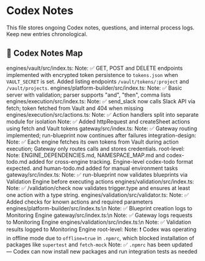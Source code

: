 # Codex Notes
This file stores ongoing Codex notes, questions, and internal process logs. Keep new entries chronological.

## 🧠 Codex Notes Map
engines/vault/src/index.ts:
  Note: ✅ GET, POST and DELETE endpoints implemented with encrypted token persistence to `tokens.json` when `VAULT_SECRET` is set. Added listing endpoints `/vault/tokens/:project` and `/vault/projects`.
engines/platform-builder/src/index.ts:
  Note: ✅ Basic server with validation; parser supports "and", "then", comma lists
engines/execution/src/index.ts:
  Note: ✅ send_slack now calls Slack API via fetch; token fetched from Vault and 404 when missing
engines/execution/src/actions.ts:
  Note: ✅ Action handlers split into separate module for isolation
  Note: ✅ Added httpRequest and createSheet actions using fetch and Vault tokens
gateway/src/index.ts:
  Note: ✅ Gateway routing implemented; run-blueprint now continues after failures
integration-design:
  Note: ✅ Each engine fetches its own tokens from Vault during action execution; Gateway only routes calls and stores credentials.
root-level:
  Note: ENGINE_DEPENDENCIES.md, NAMESPACE_MAP.md and codex-todo.md added for cross-engine tracking. Engine-level codex-todo format expected.
  and human-todo.md added for manual environment tasks
gateway/src/index.ts:
  Note: ✅ run-blueprint now validates blueprints via Validation Engine before executing actions
engines/validation/src/index.ts:
  Note: ✅ /validation/check now validates trigger.type and ensures at least one action with a type string.
engines/validation/src/validator.ts:
  Note: ✅ Added checks for known actions and required parameters
engines/platform-builder/src/index.ts:\n  Note: ✅ Blueprint creation logs to Monitoring Engine
gateway/src/index.ts:\n  Note: ✅ Gateway logs requests to Monitoring Engine
engines/validation/src/index.ts:\n  Note: ✅ Validation results logged to Monitoring Engine
root-level:
  Note: ❗ Codex was operating in offline mode due to `offline=true` in `.npmrc`, which blocked installation of packages like `supertest` and `fetch-mock`
  Note: ✅ `.npmrc` has been updated — Codex can now install new packages and run integration tests as needed
